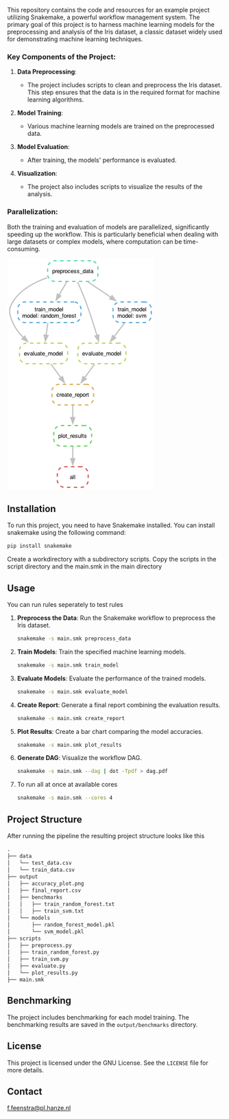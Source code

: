 

This repository contains the code and resources for an example project utilizing Snakemake, a powerful workflow management system. The primary goal of this project is to harness machine learning models for the preprocessing and analysis of the Iris dataset, a classic dataset widely used for demonstrating machine learning techniques.

### Key Components of the Project:

1. **Data Preprocessing**:
   - The project includes scripts to clean and preprocess the Iris dataset. This step ensures that the data is in the required format for machine learning algorithms.

2. **Model Training**:
   - Various machine learning models are trained on the preprocessed data. 

3. **Model Evaluation**:
   - After training, the models' performance is evaluated. 

4. **Visualization**:
   - The project also includes scripts to visualize the results of the analysis. 
   
### Parallelization:

Both the training and evaluation of models are parallelized, significantly speeding up the workflow. This is particularly beneficial when dealing with large datasets or complex models, where computation can be time-consuming.


![DAG](train_model_example/dag.png)




## Installation

To run this project, you need to have Snakemake installed. You can install snakemake using the following command:

```sh
pip install snakemake 
```

Create a workdirectory with a subdirectory scripts. Copy the scripts in the script directory and the main.smk in the main directory

## Usage

You can run rules seperately to test rules

1. **Preprocess the Data**: Run the Snakemake workflow to preprocess the Iris dataset.
    ```sh
    snakemake -s main.smk preprocess_data
    ```

2. **Train Models**: Train the specified machine learning models.
    ```sh
    snakemake -s main.smk train_model
    ```

3. **Evaluate Models**: Evaluate the performance of the trained models.
    ```sh
    snakemake -s main.smk evaluate_model
    ```

4. **Create Report**: Generate a final report combining the evaluation results.
    ```sh
    snakemake -s main.smk create_report
    ```

5. **Plot Results**: Create a bar chart comparing the model accuracies.
    ```sh
    snakemake -s main.smk plot_results
    ```

6. **Generate DAG**: Visualize the workflow DAG.
    ```sh
    snakemake -s main.smk --dag | dot -Tpdf > dag.pdf
    ```
    
 7. To run all at once at available cores
    ```sh
    snakemake -s main.smk --cores 4
    ```
 
 ## Project Structure

After running the pipeline the resulting project structure looks like this

```plaintext
.
├── data
│   └── test_data.csv
│   └── train_data.csv
├── output
│   ├── accuracy_plot.png
│   ├── final_report.csv
│   ├── benchmarks
│   │   ├── train_random_forest.txt
│   │   ├── train_svm.txt
│   └── models
│       ├── random_forest_model.pkl
│       └── svm_model.pkl
├── scripts
│   ├── preprocess.py
│   ├── train_random_forest.py
│   ├── train_svm.py
│   ├── evaluate.py
│   └── plot_results.py
├── main.smk
```


## Benchmarking

The project includes benchmarking for each model training. The benchmarking results are saved in the `output/benchmarks` directory.

## License

This project is licensed under the GNU License. See the `LICENSE` file for more details.

## Contact

f.feenstra@pl.hanze.nl

